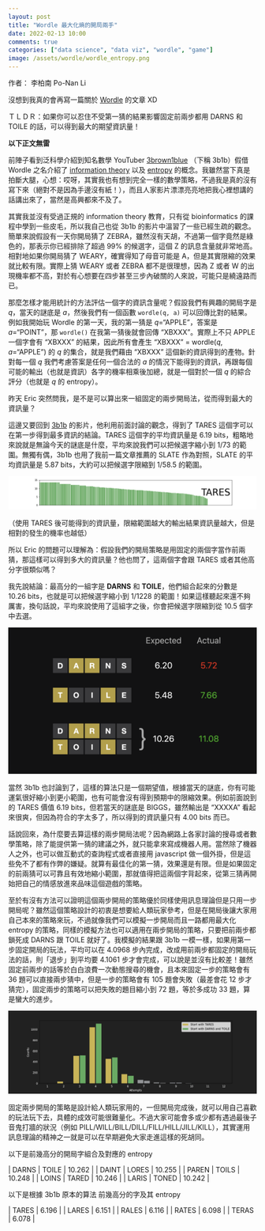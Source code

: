 ```yaml
---
layout: post
title: "Wordle 最大化熵的開局兩手"
date: 2022-02-13 10:00
comments: true
categories: ["data science", "data viz", "wordle", "game"]
image: /assets/wordle/wordle_entropy.png
---
```



作者： 李柏南 Po-Nan Li


沒想到我真的會再寫一篇關於 [Wordle](https://www.powerlanguage.co.uk/wordle/) 的文章 XD

ＴＬＤＲ：如果你可以忍住不受第一猜的結果影響固定前兩步都用 DARNS 和 TOILE 的話，可以得到最大的期望資訊量！

**以下正文無雷**

前陣子看到泛科學介紹到知名數學 YouTuber [3brown1blue](https://www.youtube.com/watch?v=v68zYyaEmEA) （下稱 3b1b）假借 Wordle 之名介紹了 [information theory](https://en.wikipedia.org/wiki/Information_theory) 以及 [entropy](https://en.wikipedia.org/wiki/Entropy_(information_theory)) 的概念。我雖然當下真是拍斷大腿，心想：哎呀，其實我也有想到完全一樣的數學策略，不過我是真的沒有寫下來（絕對不是因為手邊沒有紙！），而且人家影片漂漂亮亮地把我心裡想講的話講出來了，當然是高興都來不及了。

其實我並沒有受過正規的 information theory 教育，只有從 bioinformatics 的課程中學到一些皮毛，所以我自己也從 3b1b 的影片中溫習了一些已經生疏的觀念。簡單來說假設有一天你開局猜了 ZEBRA，雖然沒有天胡，不過第一個字竟然是綠色的，那表示你已經排除了超過 99% 的候選字，這個 Z 的訊息含量就非常地高。相對地如果你開局猜了 WEARY，確實得知了母音可能是 A，但是其實限縮的效果就比較有限。實際上猜 WEARY 或者 ZEBRA 都不是很理想，因為 Z 或者 W 的出現機率都不高，對於有心想要在四步甚至三步內破關的人來說，可能只是繞遠路而已。

那麼怎樣才能用統計的方法評估一個字的資訊含量呢？假設我們有興趣的開局字是 *q*，當天的謎底是 *a*，然後我們有一個函數 `wordle(q, a)` 可以回傳比對的結果。例如我開始玩 Wordle 的第一天，我的第一猜是 *q*=“APPLE”，答案是 *a*=“POINT”，那 `wordle()` 在我第一猜後就會回傳 “XBXXX”。實際上不只 APPLE 一個字會有 “XBXXX” 的結果，因此所有會產生 “XBXXX” = wordle(*q*, *a*=“APPLE”) 的 *q* 的集合，就是我們藉由 “XBXXX” 這個新的資訊得到的產物。針對每一個 *q* 我們考慮答案是任何一個合法的 *a* 的情況下能得到的資訊，再跟每個可能的輸出（也就是資訊）各字的機率相乘後加總，就是一個對於一個 *q* 的綜合評分（也就是 *q* 的 entropy）。

昨天 Eric 突然問我，是不是可以算出來一組固定的兩步開局法，從而得到最大的資訊量？

這邊又要回到 [3b1b](https://www.youtube.com/watch?v=v68zYyaEmEA) 的影片，他利用前面討論的觀念，得到了 TARES 這個字可以在第一步得到最多資訊的結論。TARES 這個字的平均資訊量是 6.19 bits，粗略地來說就是無論今天的謎底是什麼，平均來說我們可以把候選字縮小到 1/73 的範圍。無獨有偶，3b1b 也用了我前一篇文章推薦的 SLATE 作為對照，SLATE 的平均資訊量是 5.87 bits，大約可以把候選字限縮到 1/58.5 的範圍。

![Wordle Cheat Sheet](/assets/wordle/bits_tares.png)

（使用 TARES 後可能得到的資訊量，限縮範圍越大的輸出結果資訊量越大，但是相對的發生的機率也越低）

所以 Eric 的問題可以理解為：假設我們的開局策略是用固定的兩個字當作前兩猜，那這樣可以得到多大的資訊量？他也問了，這兩個字會跟 TARES 或者其他高分字很類似嗎？

我先說結論：最高分的一組字是 **DARNS** 和 **TOILE**，他們組合起來的分數是 10.26 bits，也就是可以把候選字縮小到 1/1228 的範圍！如果這樣聽起來還不夠厲害，換句話說，平均來說使用了這組字之後，你會把候選字限縮到從 10.5 個字中去選。

![Wordle Cheat Sheet](/assets/wordle/wordle_entropy.png)

當然 3b1b 也討論到了，這樣的算法只是一個期望值，根據當天的謎底，你有可能運氣很好縮小到更小範圍，也有可能會沒有得到預期中的限縮效果。例如前面說到的 TARES 價值 6.19 bits，但若當天的謎底是 BIGGS，雖然輸出是 “XXXXA” 看起來很爽，但因為符合的字太多了，所以得到的資訊量只有 4.00 bits 而已。

話說回來，為什麼要去算這樣的兩步開局法呢？因為網路上各家討論的搜尋或者數學策略，除了能提供第一猜的建議之外，就只能拿來寫成機器人用。當然除了機器人之外，也可以做互動式的查詢程式或者直接用 javascript 做一個外掛，但是這些免不了都有作弊的嫌疑。就算有最佳化的第一猜，效果還是有限。但是如果固定的前兩猜可以可靠且有效地縮小範圍，那就值得把這兩個字背起來，從第三猜再開始把自己的情感放進來品味這個遊戲的策略。

至於有沒有方法可以證明這個兩步開局的策略優於同樣使用訊息理論但是只用一步開局呢？雖然這個策略設計的初衷是想要給人類玩家參考，但是在開局後讓大家用自己本來的策略來玩，不過就像我們可以模擬一步開局而且一路都用最大化 entropy 的策略，同樣的模擬方法也可以適用在兩步開局的策略，只要把前兩步都鎖死成 DARNS 跟 TOILE 就好了。我模擬的結果跟 3b1b 一模一樣，如果用第一步固定開局的玩法，平均可以在 4.0968 步內完成，改成用前兩步都固定的開局玩法的話，則「退步」到平均要 4.1061 步才會完成，可以說是並沒有比較差！雖然固定前兩步的話等於白白浪費一次動態搜尋的機會，且本來固定一步的策略會有 36 題可以直接兩步猜中，但是一步的策略會有 105 題會失敗（最差會花 12 步才猜完），固定兩步的策略可以把失敗的題目縮小到 72 題，等於多成功 33 題，算是蠻大的進步。

![Wordle Cheat Sheet](/assets/wordle/1step_vs_2step.png)

固定兩步開局的策略是設計給人類玩家用的，一但開局完成後，就可以用自己喜歡的玩法玩下去，具體的成效可能很難量化。不過大家可能會多或少都有遇過最後子音鬼打牆的狀況（例如 PILL/WILL/BILL/DILL/FILL/HILL/JILL/KILL），其實運用訊息理論的精神之一就是可以在早期避免大家走進這樣的死胡同。

以下是前幾高分的開局字組合及對應的 entropy

| DARNS | TOILE | 10.262 |
| DAINT | LORES | 10.255 |
| PAREN | TOILS | 10.248 |
| LOINS | TARED | 10.246 |
| LARIS | TONED | 10.242 |

以下是根據 3b1b 原本的算法 前幾高分的字及其 entropy

| TARES | 6.196 |
| LARES | 6.151 |
| RALES | 6.116 |
| RATES | 6.098 |
| TERAS | 6.078 |
